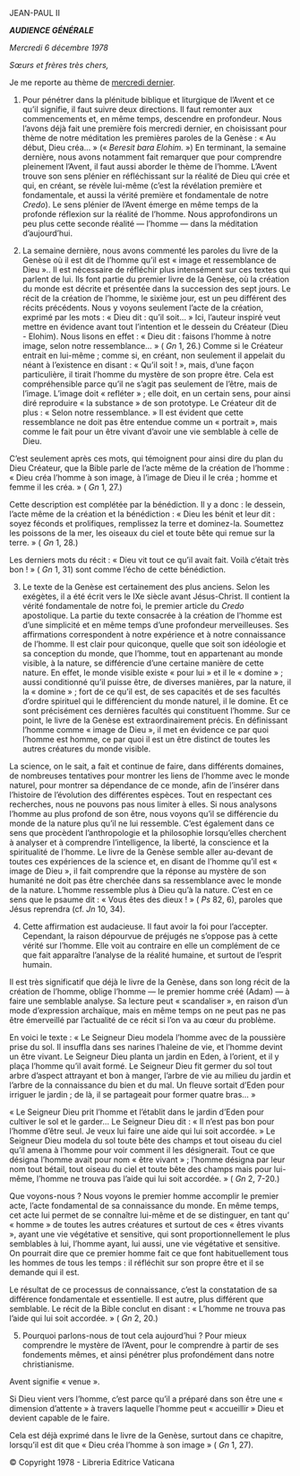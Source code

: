 JEAN-PAUL II

***AUDIENCE GÉNÉRALE***

*Mercredi 6 décembre 1978*

*Sœurs et frères très chers,*

Je me reporte au thème de [mercredi dernier](/content/john-paul-ii/fr/audiences/1978/documents/hf_jp-ii_aud_19781129.html).

1. Pour pénétrer dans la plénitude biblique et liturgique de l’Avent et ce qu’il signifie, il faut suivre deux directions. Il faut remonter aux commencements et, en même temps, descendre en profondeur. Nous l’avons déjà fait une première fois mercredi dernier, en choisissant pour thème de notre méditation les premières paroles de la Genèse : « Au début, Dieu créa… » (« *Beresit bara Elohim.* ») En terminant, la semaine dernière, nous avons notamment fait remarquer que pour comprendre pleinement l’Avent, il faut aussi aborder le thème de l’homme. L’Avent trouve son sens plénier en réfléchissant sur la réalité de Dieu qui crée et qui, en créant, se révèle lui-même (c’est la révélation première et fondamentale, et aussi la vérité première et fondamentale de notre *Credo*). Le sens plénier de l’Avent émerge en même temps de la profonde réflexion sur la réalité de l’homme. Nous approfondirons un peu plus cette seconde réalité — l’homme — dans la méditation d’aujourd’hui.

2. La semaine dernière, nous avons commenté les paroles du livre de la Genèse où il est dit de l’homme qu’il est « image et ressemblance de Dieu ».. Il est nécessaire de réfléchir plus intensément sur ces textes qui parlent de lui. Ils font partie du premier livre de la Genèse, où la création du monde est décrite et présentée dans la succession des sept jours. Le récit de la création de l’homme, le sixième jour, est un peu différent des récits précédents. Nous y voyons seulement l’acte de la création, exprimé par les mots : « Dieu dit : qu’il soit… » Ici, l’auteur inspiré veut mettre en évidence avant tout l’intention et le dessein du Créateur (Dieu - Elohim). Nous lisons en effet : « Dieu dit : faisons l’homme à notre image, selon notre ressemblance… » ( *Gn* 1, 26.) Comme si le Créateur entrait en lui-même ; comme si, en créant, non seulement il appelait du néant à l’existence en disant : « Qu’il soit ! », mais, d’une façon particulière, il tirait l’homme du mystère de son propre être. Cela est compréhensible parce qu’il ne s’agit pas seulement de l’être, mais de l’image. L’image doit « refléter » ; elle doit, en un certain sens, pour ainsi diré reproduire « la substance » de son prototype. Le Créateur dit de plus : « Selon notre ressemblance. » Il est évident que cette ressemblance ne doit pas être entendue comme un « portrait », mais comme le fait pour un être vivant d’avoir une vie semblable à celle de Dieu.

C’est seulement après ces mots, qui témoignent pour ainsi dire du plan du Dieu Créateur, que la Bible parle de l’acte même de la création de l’homme : « Dieu créa l’homme à son image, à l’image de Dieu il le créa ; homme et femme il les créa. » ( *Gn* 1, 27.)

Cette description est complétée par la bénédiction. Il y a donc : le dessein, l’acte même de la création et la bénédiction : « Dieu les bénit et leur dit : soyez féconds et prolifiques, remplissez la terre et dominez-la. Soumettez les poissons de la mer, les oiseaux du ciel et toute bête qui remue sur la terre. » ( *Gn* 1, 28.)

Les derniers mots du récit : « Dieu vit tout ce qu’il avait fait. Voilà c’était très bon ! » ( *Gn* 1, 31) sont comme l’écho de cette bénédiction.

3. Le texte de la Genèse est certainement des plus anciens. Selon les exégètes, il a été écrit vers le IXe siècle avant Jésus-Christ. Il contient la vérité fondamentale de notre foi, le premier article du *Credo* apostolique. La partie du texte consacrée à la création de l’homme est d’une simplicité et en même temps d’une profondeur merveilleuses. Ses affirmations correspondent à notre expérience et à notre connaissance de l’homme. Il est clair pour quiconque, quelle que soit son idéologie et sa conception du monde, que l’homme, tout en appartenant au monde visible, à la nature, se différencie d’une certaine manière de cette nature. En effet, le monde visible existe « pour lui » et il le « domine » ; aussi conditionné qu’il puisse être, de diverses manières, par la nature, il la « domine » ; fort de ce qu’il est, de ses capacités et de ses facultés d’ordre spirituel qui le différencient du monde naturel, il le domine. Et ce sont précisément ces dernières facultés qui constituent l’homme. Sur ce point, le livre de la Genèse est extraordinairement précis. En définissant l’homme comme « image de Dieu », il met en évidence ce par quoi l’homme est homme, ce par quoi il est un être distinct de toutes les autres créatures du monde visible.

La science, on le sait, a fait et continue de faire, dans différents domaines, de nombreuses tentatives pour montrer les liens de l’homme avec le monde naturel, pour montrer sa dépendance de ce monde, afin de l’insérer dans l’histoire de l’évolution des différentes espèces. Tout en respectant ces recherches, nous ne pouvons pas nous limiter à elles. Si nous analysons l’homme au plus profond de son être, nous voyons qu’il se différencie du monde de la nature plus qu’il ne lui ressemble. C’est également dans ce sens que procèdent l’anthropologie et la philosophie lorsqu’elles cherchent à analyser et à comprendre l’intelligence, la liberté, la conscience et la spiritualité de l’homme. Le livre de la Genèse semble aller au-devant de toutes ces expériences de la science et, en disant de l’homme qu’il est « image de Dieu », il fait comprendre que la réponse au mystère de son humanité ne doit pas être cherchée dans sa ressemblance avec le monde de la nature. L’homme ressemble plus à Dieu qu’à la nature. C’est en ce sens que le psaume dit : « Vous êtes des dieux ! » ( *Ps* 82, 6), paroles que Jésus reprendra (cf. *Jn* 10, 34).

4. Cette affirmation est audacieuse. Il faut avoir la foi pour l’accepter. Cependant, la raison dépourvue de préjugés ne s’oppose pas à cette vérité sur l’homme. Elle voit au contraire en elle un complément de ce que fait apparaître l’analyse de la réalité humaine, et surtout de l’esprit humain.

Il est très significatif que déjà le livre de la Genèse, dans son long récit de la création de l’homme, oblige l’homme — le premier homme créé (Adam) — à faire une semblable analyse. Sa lecture peut « scandaliser », en raison d’un mode d’expression archaïque, mais en même temps on ne peut pas ne pas être émerveillé par l’actualité de ce récit si l’on va au cœur du problème.

En voici le texte : « Le Seigneur Dieu modela l’homme avec de la poussière prise du sol. Il insuffla dans ses narines l’haleine de vie, et l’homme devint un être vivant. Le Seigneur Dieu planta un jardin en Eden, à l’orient, et il y plaça l’homme qu’il avait formé. Le Seigneur Dieu fit germer du sol tout arbre d’aspect attrayant et bon à manger, l’arbre de vie au milieu du jardin et l’arbre de la connaissance du bien et du mal. Un fleuve sortait d’Eden pour irriguer le jardin ; de là, il se partageait pour former quatre bras… »

« Le Seigneur Dieu prit l’homme et l’établit dans le jardin d’Eden pour cultiver le sol et le garder… Le Seigneur Dieu dit : « Il n’est pas bon pour l’homme d’être seul. Je veux lui faire une aide qui lui soit accordée. » Le Seigneur Dieu modela du sol toute bête des champs et tout oiseau du ciel qu’il amena à l’homme pour voir comment il les désignerait. Tout ce que désigna l’homme avait pour nom « être vivant » ; l’homme désigna par leur nom tout bétail, tout oiseau du ciel et toute bête des champs mais pour lui-même, l’homme ne trouva pas l’aide qui lui soit accordée. » ( *Gn* 2, 7-20.)

Que voyons-nous ? Nous voyons le premier homme accomplir le premier acte, l’acte fondamental de sa connaissance du monde. En même temps, cet acte lui permet de se connaître lui-même et de se distinguer, en tant qu’ « homme » de toutes les autres créatures et surtout de ces « êtres vivants », ayant une vie végétative et sensitive, qui sont proportionnellement le plus semblables à lui, l’homme ayant, lui aussi, une vie végétative et sensitive. On pourrait dire que ce premier homme fait ce que font habituellement tous les hommes de tous les temps : il réfléchit sur son propre être et il se demande qui il est.

Le résultat de ce processus de connaissance, c’est la constatation de sa différence fondamentale et essentielle. Il est autre, plus différent que semblable. Le récit de la Bible conclut en disant : « L’homme ne trouva pas l’aide qui lui soit accordée. » ( *Gn* 2, 20.)

5. Pourquoi parlons-nous de tout cela aujourd’hui ? Pour mieux comprendre le mystère de l’Avent, pour le comprendre à partir de ses fondements mêmes, et ainsi pénétrer plus profondément dans notre christianisme.

Avent signifie « venue ».

Si Dieu vient vers l’homme, c’est parce qu’il a préparé dans son être une « dimension d’attente » à travers laquelle l’homme peut « accueillir » Dieu et devient capable de le faire.

Cela est déjà exprimé dans le livre de la Genèse, surtout dans ce chapitre, lorsqu’il est dit que « Dieu créa l’homme à son image » ( *Gn* 1, 27).

© Copyright 1978 - Libreria Editrice Vaticana